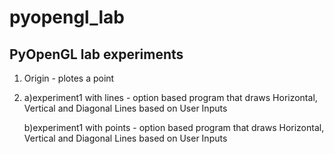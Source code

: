 # pyopengl_lab

## PyOpenGL lab experiments 

1. Origin - plotes a point

2. a)experiment1 with lines - option based program that draws Horizontal, Vertical and Diagonal Lines based on User Inputs 

   b)experiment1 with points - option based program that draws Horizontal, Vertical and Diagonal Lines based on User Inputs
